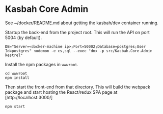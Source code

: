 # Kasbah Core Admin

See ~/docker/README.md about getting the kasbah/dev container running.

Startup the back-end from the project root.  This will run the API on port 5004 (by default).

    DB="Server=<docker-machine ip>;Port=50002;Database=postgres;User Id=postgres" nodemon -e cs,sql --exec "dnx -p src/Kasbah.Core.Admin kestrel"

Install the npm packages in `wwwroot`.

    cd wwwroot
    npm install

Then start the front-end from that directory.  This will build the webpack package and start hosting the React/redux SPA page at [http://localhost:3000/]

    npm start
